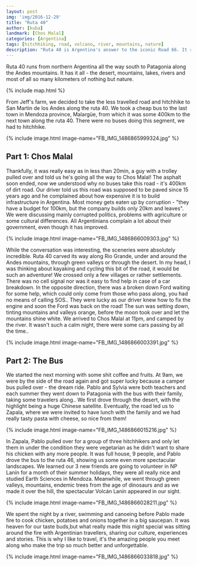 ```yaml
---
layout: post
img: 'img/2016-12-29'
title: "Ruta 40"
author: [kuba]
landmark: [Chos Malal]
categories: [Argentina]
tags: [hitchhiking, road, volcano, river, mountains, nature]
description: "Ruta 40 is Argentina's answer to the iconic Road 66. It runs from north to south of Argentina, serving you spectacular sceneries of uninhabited land on the menu. Moreover, our dream came true as for the first time, we hitchhiked with a camper bus with some amazing people, making for an unforgettable experience!"
---
```


Ruta 40 runs from northern Argentina all the way south to Patagonia along the Andes mountains. It has it all - the desert, mountains, lakes, rivers and most of all so many kilometers of nothing but nature.

{% include map.html %}

From Jeff's farm, we decided to take the less travelled road and hitchhike to San Martin de los Andes along the ruta 40. We took a cheap bus to the last town in Mendoza province, Malargüe, from which it was some 400km to the next town along the ruta 40. There were no buses doing this segment, we had to hitchhike.

{% include image.html image-name="FB_IMG_1486865999324.jpg" %}

## Part 1: Chos Malal

Thankfully, it was really easy as in less than 20min, a guy with a trolley pulled over and told us he's going all the way to Chos Malal! The asphalt soon ended, now we understood why no buses take this road - it's 400km of dirt road. Our driver told us this road was supposed to be paved since 15 years ago and he complained about how expensive it is to build infrastructure in Argentina. Most money gets eaten up by corruption - "they have a budget for 100km, but the company builds only 20km and leaves". We were discussing mainly corrupted politics, problems with agriculture or some cultural differences. All Argentinians complain a lot about their government, even though it has improved.

{% include image.html image-name="FB_IMG_1486866009303.jpg" %}

While the conversation was interesting, the sceneries were absolutely incredible. Ruta 40 carved its way along Rio Grande, under and around the Andes mountains, through green valleys or through the desert. In my head, I was thinking about kayaking and cycling this bit of the road, it would be such an adventure! We crossed only a few villages or rather settlements. There was no cell signal nor was it easy to find help in case of a car breakdown. In the opposite direction, there was a broken down Ford waiting for some help, which could only come from those who pass along, you had no means of calling SOS.. They were lucky as our driver knew how to fix the engine and soon the Ford was back on the road! The sun was setting down, tinting mountains and valleys orange, before the moon took over and let the mountains shine white. We arrived to Chos Malal at 11pm, and camped by the river. It wasn't such a calm night, there were some cars passing by all the time..

{% include image.html image-name="FB_IMG_1486866003391.jpg" %}

## Part 2: The Bus

We started the next morning with some shit coffee and fruits. At 9am, we were by the side of the road again and got super lucky because a camper bus pulled over - the dream ride. Pablo and Sylvia were both teachers and each summer they went down to Patagonia with the bus with their family, taking some travelers along.. We first drove through the desert, with the highlight being a huge Chinese satellite. Eventually, the road led us to Zapala, where we were invited to have lunch with the family and we had really tasty pasta with cheese, so nice from them! 

{% include image.html image-name="FB_IMG_1486866015216.jpg" %}

In Zapala, Pablo pulled over for a group of three hitchhikers and only let them in under the condition they were vegetarian as he didn't want to share his chicken with any more people. It was full house, 9 people, and Pablo drove the bus to the ruta 46, showing us some even more spectacular landscapes. We learned our 3 new friends are going to volunteer in NP Lanín for a month of their summer holidays, they were all really nice and studied Earth Sciences in Mendoza. Meanwhile, we went through green valleys, mountains, endemic trees from the age of dinosaurs and as we made it over the hill, the spectacular Volcán Lanín appeared in our sight. 

{% include image.html image-name="FB_IMG_1486866028211.jpg" %}

We spent the night by a river, swimming and canoeing before Pablo made fire to cook chicken, potatoes and onions together in a big saucepan. It was heaven for our taste buds,but what really made this night special was sitting around the fire with Argentinian travellers, sharing our culture, experiences and stories. This is why I like to travel, it's the amazing people you meet along who make the trip so much better and unforgettable.

{% include image.html image-name="FB_IMG_1486866033818.jpg" %}
